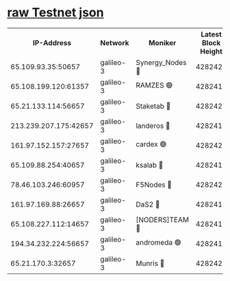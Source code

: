 [raw Testnet json](https://rpc-check.androt.stavr.tech/androt/rpcandrot_result.json)
=

<table><tr><th>IP-Address</th><th>Network</th><th>Moniker</th><th>Latest Block Height</th><th>Earliest Block Height</th><th>Catching Up</th><th>Tx Index</th><th>Voting Power</th><th>Scan Time</th></tr><tr><td>65.109.93.35:50657</td><td>galileo-3</td><td>Synergy_Nodes 🔴</td><td>4282421</td><td>0</td><td>False</td><td>on</td><td>960602</td><td>2023-12-18T20:36:54.521576881UTC</td></tr><tr><td>65.108.199.120:61357</td><td>galileo-3</td><td>RAMZES 🟢</td><td>4282419</td><td>1</td><td>False</td><td>on</td><td>0</td><td>2023-12-18T20:36:41.197694792UTC</td></tr><tr><td>65.21.133.114:56657</td><td>galileo-3</td><td>Staketab 🔴</td><td>4282422</td><td>90001</td><td>False</td><td>on</td><td>2</td><td>2023-12-18T20:36:55.553199275UTC</td></tr><tr><td>213.239.207.175:42657</td><td>galileo-3</td><td>landeros 🔴</td><td>4282417</td><td>2642001</td><td>False</td><td>on</td><td>72</td><td>2023-12-18T20:36:28.878664270UTC</td></tr><tr><td>161.97.152.157:27657</td><td>galileo-3</td><td>cardex 🟢</td><td>4282421</td><td>2945323</td><td>False</td><td>on</td><td>0</td><td>2023-12-18T20:36:54.893672036UTC</td></tr><tr><td>65.109.88.254:40657</td><td>galileo-3</td><td>ksalab 🔴</td><td>4282418</td><td>3000356</td><td>False</td><td>on</td><td>31933</td><td>2023-12-18T20:36:36.767556704UTC</td></tr><tr><td>78.46.103.246:60957</td><td>galileo-3</td><td>F5Nodes 🔴</td><td>4282422</td><td>3057001</td><td>False</td><td>off</td><td>24</td><td>2023-12-18T20:36:55.196285497UTC</td></tr><tr><td>161.97.169.88:26657</td><td>galileo-3</td><td>DaS2 🔴</td><td>4282418</td><td>3123001</td><td>False</td><td>on</td><td>62</td><td>2023-12-18T20:36:36.452883918UTC</td></tr><tr><td>65.108.227.112:14657</td><td>galileo-3</td><td>[NODERS]TEAM 🔴</td><td>4282417</td><td>3176323</td><td>False</td><td>on</td><td>959621</td><td>2023-12-18T20:36:29.236544660UTC</td></tr><tr><td>194.34.232.224:56657</td><td>galileo-3</td><td>andromeda 🟢</td><td>4282418</td><td>4182418</td><td>False</td><td>off</td><td>0</td><td>2023-12-18T20:36:36.099811074UTC</td></tr><tr><td>65.21.170.3:32657</td><td>galileo-3</td><td>Munris 🔴</td><td>4282420</td><td>4182420</td><td>False</td><td>off</td><td>414</td><td>2023-12-18T20:36:45.954569880UTC</td></tr></table>
